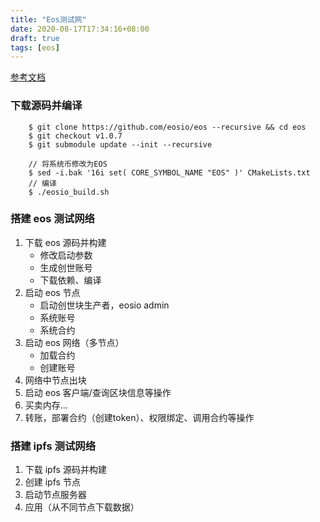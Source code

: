 ```yaml
---
title: "Eos测试网"
date: 2020-08-17T17:34:16+08:00
draft: true
tags: [eos]
---
```


[参考文档](https://blog.csdn.net/ITleaks/article/details/80888789)

### 下载源码并编译

```shell
    $ git clone https://github.com/eosio/eos --recursive && cd eos
    $ git checkout v1.0.7
    $ git submodule update --init --recursive

    // 将系统币修改为EOS
    $ sed -i.bak '16i set( CORE_SYMBOL_NAME "EOS" )' CMakeLists.txt
    // 编译
    $ ./eosio_build.sh
```



### 搭建 eos 测试网络

1. 下载 eos 源码并构建 
    - 修改启动参数
    - 生成创世账号
    - 下载依赖、编译
2. 启动 eos 节点
    - 启动创世块生产者，eosio admin
    - 系统账号
    - 系统合约
3. 启动 eos 网络（多节点）
    - 加载合约
    - 创建账号
4. 网络中节点出块
5. 启动 eos 客户端/查询区块信息等操作
6. 买卖内存...
7. 转账，部署合约（创建token）、权限绑定、调用合约等操作

### 搭建 ipfs 测试网络

1. 下载 ipfs 源码并构建 
2. 创建 ipfs 节点
3. 启动节点服务器
4. 应用（从不同节点下载数据）

